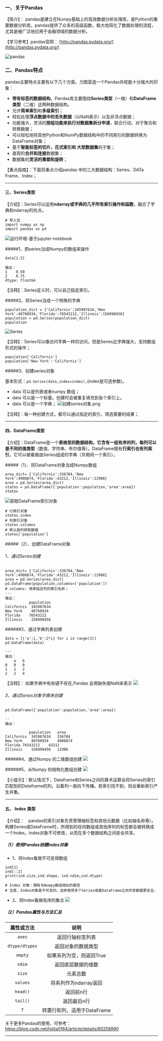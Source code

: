 ###  一、关于Pandas

【简介】： pandas是建立在Numpy基础上的高效数据分析处理库，是Python的重要数据分析库。pandas提供了众多的高级函数，极大地简化了数据处理的流程，尤其是被广泛地应用于金融领域的数据分析。

【学习参考】pandas官网： [http://pandas.pydata.org/](http://pandas.pydata.org/)

![pandas](https://upload-images.jianshu.io/upload_images/17476267-81eb40ac65104e4c.jpg?imageMogr2/auto-orient/strip%7CimageView2/2/w/1240)

### 二、Pandas特点
pandas主要特点主要有以下几个方面，力图营造一个Pandas共呢能十分强大的印象：

- **带有标签的数据结构**，Pandas库主要围绕**Series类型**（一维）和**DataFrame类型**（二维）这两种数据结构。
- 允许**简单索引**和**多级索引**；
- 轻松处理**浮点数据中的丢失数据**（以NaN表示）以及非浮点数据；
- 功能强大，灵活的**按组功能来执行对数据集拆分申请**，联合行动，对于聚合和转换数据；
- 可以轻松地将其他Python和NumPy数据结构中的不同索引的数据转换为DataFrame对象；
- 基于**智能标签的切片，花式索引和 大型数据集**的子集；
- 直观的**合并和连接**数据集；
- 数据集的**灵活的重塑和旋转**；

【重点指南】：下面将重点介绍pandas 中的三大数据结构：Series、DATa Frame、Index；

---

####  三、Series类型
【介绍】：Series可以运用**ndarray或字典的几乎所有索引操作和函数**，融合了字典和ndarray的优点。
```
# 导入包
import numpy as np
import pandas as pd
```

![运行环境-基于jupyter-notebook](https://upload-images.jianshu.io/upload_images/17476267-89d0bf77334bd2aa.png?imageMogr2/auto-orient/strip%7CimageView2/2/w/1240)

#####1、把series当成Numpy的数组来操作

```
data[1:3]

输出：
1    0.50
2    0.75
dtype: float64
```
【注释】：Series定义时，可以自己指定索引。



#####2、将Series当成一个特殊的字典
```
population_dict = {'Californis':345987634,'New York':40768934,'Florida':76543212,'Illinois':156898456}
population = pd.Series(population_dict)
population
```
![Series](https://upload-images.jianshu.io/upload_images/17476267-703d54332b0a3513.png?imageMogr2/auto-orient/strip%7CimageView2/2/w/1240)

【注释】：Series可以像访问字典一样的访问，但是Series比字典强大，支持数组形式的操作；
```
population['Californis']
population['New York':'Californis']
```

#####3、创建series对象

 基本形式：`pd.Series(data,index=index),`(index是可选参数)。

- data 可以是列表或者numpy 数组；
- data 可以是一个标量。创建时会被重复填充到各个索引上。
- data 可以是一个字典；
![创建series对象.png](https://upload-images.jianshu.io/upload_images/17476267-73e1c859eeef734e.png?imageMogr2/auto-orient/strip%7CimageView2/2/w/1240)

【注释】：每一种创建方式，都可以通过指定的索引，筛选需要的结果；

---

####  四、DataFrame类型
【介绍】：DataFrame是一个**表格型的数据结构，它含有一组有序的列，每列可以是不同的值类型**（数值、字符串、布尔值等）。DataFrame既有**行索引也有列索引**，它可以被看做由Series组成的字典（共用同一个索引）。

#####（1）、将DataFrame对象当成Numpy数组
```
area_dict= {'Californis':336784,'New York':4908874,'Florida':43212,'Illinois':12986}
area = pd.Series(area_dict)
states = pd.DataFrame({'population':population,'area':area})
states
```
![获取DataFrame索引对象](https://upload-images.jianshu.io/upload_images/17476267-348a1f38e13921b0.png?imageMogr2/auto-orient/strip%7CimageView2/2/w/1240)

```
# 行索引对象
states.index
# 列索引对象
states.columns
# 默认按列获取数据
states['population']
```


#####（2）、创建DataFrame对象

###### 1、通过Series创建
```
area_dict= {'Californis':336784,'New York':4908874,'Florida':43212,'Illinois':12986}
area = pd.Series(area_dict)
pd.DataFrame(population,columns=['population']) 
# columns: 用来指定列的索引名称；
---
输出：
           population
Californis	345987634
New York	40768934
Florida	   76543212
Illinois	156898456
```
######2、通过字典列表创建

```
data = [{'a':i,'b':2*i} for i in range(3)]
pd.DataFrame(data)

---
输出：
    a	b
0	0	0
1	1	2
2	2	4
```

【注释】： 如果字典中有些键不存在,Pandas 会用缺失值NaN来表示
![](https://upload-images.jianshu.io/upload_images/17476267-a0df6a21ed7a2a90.png?imageMogr2/auto-orient/strip%7CimageView2/2/w/1240)


###### 3、通过Series对象字典来创建
```
pd.DataFrame({'population':population,'area':area})

--
输出：

           population	area
Californis	345987634	336784
New York	40768934	4908874
Florida	76543212	43212
Illinois	156898456	12986
```
######4、通过Numpy 的二维数组创建
![](https://upload-images.jianshu.io/upload_images/17476267-06b19ca97f8d6357.png?imageMogr2/auto-orient/strip%7CimageView2/2/w/1240)

######5、从Numpy 的结构化数组创建
![](https://upload-images.jianshu.io/upload_images/17476267-0c8580ce8fd1afd8.png?imageMogr2/auto-orient/strip%7CimageView2/2/w/1240)

【小提示】：默认情况下，Dataframe和Series之间的算术运算会将Series的索引匹配到的Dataframe的列，沿着列一直向下传播。若索引找不到，则会重新索引产生并集。

---

#### 五、 Index 类型

【介绍】：　pandas的索引对象负责管理轴标签和其他元数据（比如轴名称等）。构建Series或DataFrame时，所用到的任何数组或其他序列的标签都会被转换成一个Index。Index对象不可修改，从而在多个数据结构之间安全共享。


##### （1）使用Pandas创建Index对象
- 1、将Index看做不可变得数组
 ```
ind[1]
ind[::2]
print(ind.size,ind.shape, ind.ndim,ind.dtype)

# Index 对象：拥有与Numpy数组相似的属性
# 注意，Index对象是不可变的，这样使得多个Series或者DataFrame之间共享数据更安全。
```

- 2、将Index看做有序的集合
![](https://upload-images.jianshu.io/upload_images/17476267-c937c7d37bfbbd17.png?imageMogr2/auto-orient/strip%7CimageView2/2/w/1240)

##### （2）Pandas属性与方法汇总
属性或方法	|说明
|:-:|:-:|
`axes`	|返回行轴标签列表
  `dtype/dtypes`	|返回对象的数据类型
`empty`|	如果系列为空，则返回True
`ndim`	|返回底层数据的维数
`size`|	元素总数
`values`|	将系列作为ndarray返回
`head()`	|返回前n行
`tail()`	|返回最后n行
`T`	|转置行和列，适用于DataFrame

关于更多Pandas的使用，可参考：https://blog.csdn.net/lolita0164/article/details/80258990

---
